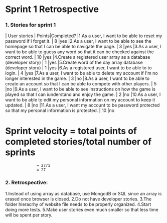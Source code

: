 # Sprint 1 Retrospective
### 1. Stories for sprint 1
| User stories                                                                                                                             | Points|Completed?
|1.As a user, I want to be able to reset my password if I forget it.                                                                       | 8     |yes
|2.As a user, I want to be able to see the homepage so that I can be able to navigate the page.                                            | 3     |yes
|3.As a user, I want to be able to guess any word so that it can be checked against the correct word.                                      | 10    |yes
|4.Create a registered user array as a database (developer story)                                                                          | 1     |yes
|5.Create word of the day array database (developer story)                                                                                 | 1     |yes
|6.As a registered user, I want to be able to to login.                                                                                    | 4     |yes
|7.As a user, I want to be able to delete my account if I'm no longer interested in the game.                                              | 3     |no
|8.As a user, I want to be able to create an account so that I can be able to compete with other players.                                  | 5     |no
|9.As a user, I want to be able to see instructions on how the game is played so that I can iunderstand and enjoy the game.                | 2     |no
|10.As a user, I want to be able to edit my personal information on my account to keep it updated.                                         | 8     |no
|11.As a user, I want my account to be password protected so that my personal information is protected.                                    | 10    |no
            
# Sprint velocity = total points of completed stories/total number of sprints
                  = 27/1
                  = 27             

### 2. Retrospective:
1.Instead of using array as database, use MongodB or SQL since an array is erased once browser is closed.
2.Do not have developer stories.
3.The folder hieracrhy of website file needs to be properly organized.
4.Start doing more tests.
5.Make user stories even much smaller so that less time will be spent per story.


